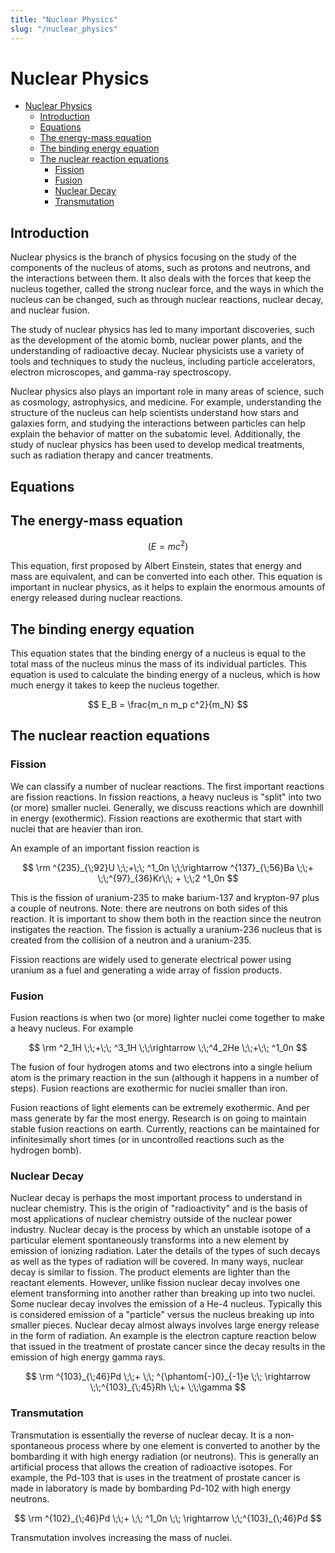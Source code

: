 ```yaml
---
title: "Nuclear Physics"
slug: "/nuclear_physics"
---
```


# Nuclear Physics

- [Nuclear Physics](#nuclear-physics)
  - [Introduction](#introduction)
  - [Equations](#equations)
  - [The energy-mass equation](#the-energy-mass-equation)
  - [The binding energy equation](#the-binding-energy-equation)
  - [The nuclear reaction equations](#the-nuclear-reaction-equations)
    - [Fission](#fission)
    - [Fusion](#fusion)
    - [Nuclear Decay](#nuclear-decay)
    - [Transmutation](#transmutation)

## Introduction

Nuclear physics is the branch of physics focusing on the study of the components of the nucleus of atoms, such as protons and neutrons, and the interactions between them. It also deals with the forces that keep the nucleus together, called the strong nuclear force, and the ways in which the nucleus can be changed, such as through nuclear reactions, nuclear decay, and nuclear fusion. 

The study of nuclear physics has led to many important discoveries, such as the development of the atomic bomb, nuclear power plants, and the understanding of radioactive decay. Nuclear physicists use a variety of tools and techniques to study the nucleus, including particle accelerators, electron microscopes, and gamma-ray spectroscopy.

Nuclear physics also plays an important role in many areas of science, such as cosmology, astrophysics, and medicine. For example, understanding the structure of the nucleus can help scientists understand how stars and galaxies form, and studying the interactions between particles can help explain the behavior of matter on the subatomic level. Additionally, the study of nuclear physics has been used to develop medical treatments, such as radiation therapy and cancer treatments.

## Equations

## The energy-mass equation

$$ (E=mc^2) $$

This equation, first proposed by Albert Einstein, states that energy and mass are equivalent, and can be converted into each other. This equation is important in nuclear physics, as it helps to explain the enormous amounts of energy released during nuclear reactions.

## The binding energy equation

This equation states that the binding energy of a nucleus is equal to the total mass of the nucleus minus the mass of its individual particles. This equation is used to calculate the binding energy of a nucleus, which is how much energy it takes to keep the nucleus together.

$$ E_B = \frac{m_n m_p c^2}{m_N} $$

## The nuclear reaction equations 

### Fission

We can classify a number of nuclear reactions. The first important reactions are fission reactions. In fission reactions, a heavy nucleus is "split" into two (or more) smaller nuclei. Generally, we discuss reactions which are downhill in energy (exothermic). Fission reactions are exothermic that start with nuclei that are heavier than iron.

An example of an important fission reaction is

$$ \rm ^{235}_{\;92}U \;\;+\;\; ^1_0n \;\;\rightarrow ^{137}_{\;56}Ba \;\;+ \;\;^{97}_{36}Kr\;\; + \;\;2 ^1_0n $$

This is the fission of uranium-235 to make barium-137 and krypton-97 plus a couple of neutrons. Note: there are neutrons on both sides of this reaction. It is important to show them both in the reaction since the neutron instigates the reaction. The fission is actually a uranium-236 nucleus that is created from the collision of a neutron and a uranium-235.

Fission reactions are widely used to generate electrical power using uranium as a fuel and generating a wide array of fission products.

### Fusion

Fusion reactions is when two (or more) lighter nuclei come together to make a heavy nucleus. For example

$$ \rm ^2_1H \;\;+\;\; ^3_1H \;\;\rightarrow \;\;^4_2He \;\;+\;\; ^1_0n $$ 

The fusion of four hydrogen atoms and two electrons into a single helium atom is the primary reaction in the sun (although it happens in a number of steps). Fusion reactions are exothermic for nuclei smaller than iron.

Fusion reactions of light elements can be extremely exothermic. And per mass generate by far the most energy. Research is on going to maintain stable fusion reactions on earth. Currently, reactions can be maintained for infinitesimally short times (or in uncontrolled reactions such as the hydrogen bomb).

### Nuclear Decay

Nuclear decay is perhaps the most important process to understand in nuclear chemistry. This is the origin of "radioactivity" and is the basis of most applications of nuclear chemistry outside of the nuclear power industry. Nuclear decay is the process by which an unstable isotope of a particular element spontaneously transforms into a new element by emission of ionizing radiation. Later the details of the types of such decays as well as the types of radiation will be covered. In many ways, nuclear decay is similar to fission. The product elements are lighter than the reactant elements. However, unlike fission nuclear decay involves one element transforming into another rather than breaking up into two nuclei. Some nuclear decay involves the emission of a He-4 nucleus. Typically this is considered emission of a "particle" versus the nucleus breaking up into smaller pieces. Nuclear decay almost always involves large energy release in the form of radiation. An example is the electron capture reaction below that issued in the treatment of prostate cancer since the decay results in the emission of high energy gamma rays.

$$ \rm ^{103}_{\;46}Pd \;\;+ \;\; ^{\phantom{-}0}_{-1}e \;\; \rightarrow \;\;^{103}_{\;45}Rh \;\;+ \;\;\gamma $$

### Transmutation

Transmutation is essentially the reverse of nuclear decay. It is a non-spontaneous process where by one element is converted to another by the bombarding it with high energy radiation (or neutrons). This is generally an artificial process that allows the creation of radioactive isotopes. For example, the Pd-103 that is uses in the treatment of prostate cancer is made in laboratory is made by bombarding Pd-102 with high energy neutrons.

$$ \rm ^{102}_{\;46}Pd \;\;+ \;\; ^1_0n \;\; \rightarrow \;\;^{103}_{\;46}Pd $$

Transmutation involves increasing the mass of nuclei.